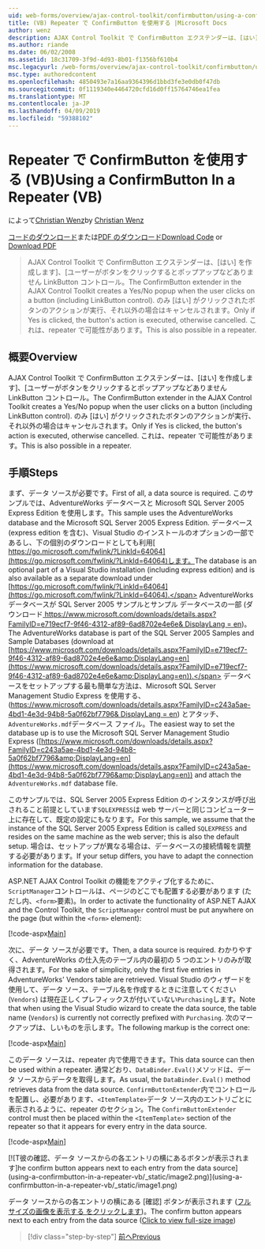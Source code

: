 ```yaml
---
uid: web-forms/overview/ajax-control-toolkit/confirmbutton/using-a-confirmbutton-in-a-repeater-vb
title: (VB) Repeater で ConfirmButton を使用する |Microsoft Docs
author: wenz
description: AJAX Control Toolkit で ConfirmButton エクステンダーは、[はい] を作成します]、[ユーザーがボタンをクリックするとポップアップなどありません LinkButton コントロール。 場合にのみが [はい] がしています.
ms.author: riande
ms.date: 06/02/2008
ms.assetid: 18c31709-3f9d-4d93-8b01-f1356bf610b4
msc.legacyurl: /web-forms/overview/ajax-control-toolkit/confirmbutton/using-a-confirmbutton-in-a-repeater-vb
msc.type: authoredcontent
ms.openlocfilehash: 4850493e7a16aa9364396d1bbd3fe3e0db0f47db
ms.sourcegitcommit: 0f1119340e4464720cfd16d0ff15764746ea1fea
ms.translationtype: MT
ms.contentlocale: ja-JP
ms.lasthandoff: 04/09/2019
ms.locfileid: "59388102"
---
```

# <a name="using-a-confirmbutton-in-a-repeater-vb"></a><span data-ttu-id="54cf7-104">Repeater で ConfirmButton を使用する (VB)</span><span class="sxs-lookup"><span data-stu-id="54cf7-104">Using a ConfirmButton In a Repeater (VB)</span></span>

<span data-ttu-id="54cf7-105">によって[Christian Wenz](https://github.com/wenz)</span><span class="sxs-lookup"><span data-stu-id="54cf7-105">by [Christian Wenz](https://github.com/wenz)</span></span>

<span data-ttu-id="54cf7-106">[コードのダウンロード](http://download.microsoft.com/download/8/6/d/86dea6c6-bb92-4fa6-aa14-f8c0f82100f5/ConfirmButton1.vb.zip)または[PDF のダウンロード](http://download.microsoft.com/download/b/6/a/b6ae89ee-df69-4c87-9bfb-ad1eb2b23373/confirmbutton1VB.pdf)</span><span class="sxs-lookup"><span data-stu-id="54cf7-106">[Download Code](http://download.microsoft.com/download/8/6/d/86dea6c6-bb92-4fa6-aa14-f8c0f82100f5/ConfirmButton1.vb.zip) or [Download PDF](http://download.microsoft.com/download/b/6/a/b6ae89ee-df69-4c87-9bfb-ad1eb2b23373/confirmbutton1VB.pdf)</span></span>

> <span data-ttu-id="54cf7-107">AJAX Control Toolkit で ConfirmButton エクステンダーは、[はい] を作成します]、[ユーザーがボタンをクリックするとポップアップなどありません LinkButton コントロール。</span><span class="sxs-lookup"><span data-stu-id="54cf7-107">The ConfirmButton extender in the AJAX Control Toolkit creates a Yes/No popup when the user clicks on a button (including LinkButton control).</span></span> <span data-ttu-id="54cf7-108">のみ [はい] がクリックされたボタンのアクションが実行、それ以外の場合はキャンセルされます。</span><span class="sxs-lookup"><span data-stu-id="54cf7-108">Only if Yes is clicked, the button's action is executed, otherwise cancelled.</span></span> <span data-ttu-id="54cf7-109">これは、repeater で可能性があります。</span><span class="sxs-lookup"><span data-stu-id="54cf7-109">This is also possible in a repeater.</span></span>


## <a name="overview"></a><span data-ttu-id="54cf7-110">概要</span><span class="sxs-lookup"><span data-stu-id="54cf7-110">Overview</span></span>

<span data-ttu-id="54cf7-111">AJAX Control Toolkit で ConfirmButton エクステンダーは、[はい] を作成します]、[ユーザーがボタンをクリックするとポップアップなどありません LinkButton コントロール。</span><span class="sxs-lookup"><span data-stu-id="54cf7-111">The ConfirmButton extender in the AJAX Control Toolkit creates a Yes/No popup when the user clicks on a button (including LinkButton control).</span></span> <span data-ttu-id="54cf7-112">のみ [はい] がクリックされたボタンのアクションが実行、それ以外の場合はキャンセルされます。</span><span class="sxs-lookup"><span data-stu-id="54cf7-112">Only if Yes is clicked, the button's action is executed, otherwise cancelled.</span></span> <span data-ttu-id="54cf7-113">これは、repeater で可能性があります。</span><span class="sxs-lookup"><span data-stu-id="54cf7-113">This is also possible in a repeater.</span></span>

## <a name="steps"></a><span data-ttu-id="54cf7-114">手順</span><span class="sxs-lookup"><span data-stu-id="54cf7-114">Steps</span></span>

<span data-ttu-id="54cf7-115">まず、データ ソースが必要です。</span><span class="sxs-lookup"><span data-stu-id="54cf7-115">First of all, a data source is required.</span></span> <span data-ttu-id="54cf7-116">このサンプルでは、AdventureWorks データベースと Microsoft SQL Server 2005 Express Edition を使用します。</span><span class="sxs-lookup"><span data-stu-id="54cf7-116">This sample uses the AdventureWorks database and the Microsoft SQL Server 2005 Express Edition.</span></span> <span data-ttu-id="54cf7-117">データベース (express edition を含む)、Visual Studio のインストールのオプションの一部であるし、下の個別のダウンロードとしても利用[ https://go.microsoft.com/fwlink/?LinkId=64064](https://go.microsoft.com/fwlink/?LinkId=64064)します。</span><span class="sxs-lookup"><span data-stu-id="54cf7-117">The database is an optional part of a Visual Studio installation (including express edition) and is also available as a separate download under [https://go.microsoft.com/fwlink/?LinkId=64064](https://go.microsoft.com/fwlink/?LinkId=64064).</span></span> <span data-ttu-id="54cf7-118">AdventureWorks データベースが SQL Server 2005 サンプルとサンプル データベースの一部 (ダウンロード[ https://www.microsoft.com/downloads/details.aspx?FamilyID=e719ecf7-9f46-4312-af89-6ad8702e4e6e&amp; DisplayLang = en](https://www.microsoft.com/downloads/details.aspx?FamilyID=e719ecf7-9f46-4312-af89-6ad8702e4e6e&amp;DisplayLang=en))。</span><span class="sxs-lookup"><span data-stu-id="54cf7-118">The AdventureWorks database is part of the SQL Server 2005 Samples and Sample Databases (download at [https://www.microsoft.com/downloads/details.aspx?FamilyID=e719ecf7-9f46-4312-af89-6ad8702e4e6e&amp;DisplayLang=en](https://www.microsoft.com/downloads/details.aspx?FamilyID=e719ecf7-9f46-4312-af89-6ad8702e4e6e&amp;DisplayLang=en)).</span></span> <span data-ttu-id="54cf7-119">データベースをセットアップする最も簡単な方法は、Microsoft SQL Server Management Studio Express を使用する、([https://www.microsoft.com/downloads/details.aspx?FamilyID=c243a5ae-4bd1-4e3d-94b8-5a0f62bf7796&amp; DisplayLang = en](https://www.microsoft.com/downloads/details.aspx?FamilyID=c243a5ae-4bd1-4e3d-94b8-5a0f62bf7796&amp;DisplayLang=en)) とアタッチ、`AdventureWorks.mdf`データベース ファイル。</span><span class="sxs-lookup"><span data-stu-id="54cf7-119">The easiest way to set the database up is to use the Microsoft SQL Server Management Studio Express ([https://www.microsoft.com/downloads/details.aspx?FamilyID=c243a5ae-4bd1-4e3d-94b8-5a0f62bf7796&amp;DisplayLang=en](https://www.microsoft.com/downloads/details.aspx?FamilyID=c243a5ae-4bd1-4e3d-94b8-5a0f62bf7796&amp;DisplayLang=en)) and attach the `AdventureWorks.mdf` database file.</span></span>

<span data-ttu-id="54cf7-120">このサンプルでは、SQL Server 2005 Express Edition のインスタンスが呼び出されること前提としています`SQLEXPRESS`は web サーバーと同じコンピューター上に存在して、既定の設定にもなります。</span><span class="sxs-lookup"><span data-stu-id="54cf7-120">For this sample, we assume that the instance of the SQL Server 2005 Express Edition is called `SQLEXPRESS` and resides on the same machine as the web server; this is also the default setup.</span></span> <span data-ttu-id="54cf7-121">場合は、セットアップが異なる場合は、データベースの接続情報を調整する必要があります。</span><span class="sxs-lookup"><span data-stu-id="54cf7-121">If your setup differs, you have to adapt the connection information for the database.</span></span>

<span data-ttu-id="54cf7-122">ASP.NET AJAX Control Toolkit の機能をアクティブ化するために、`ScriptManager`コントロールは、ページのどこでも配置する必要があります (ただし内、`<form>`要素)。</span><span class="sxs-lookup"><span data-stu-id="54cf7-122">In order to activate the functionality of ASP.NET AJAX and the Control Toolkit, the `ScriptManager` control must be put anywhere on the page (but within the `<form>` element):</span></span>

[!code-aspx[Main](using-a-confirmbutton-in-a-repeater-vb/samples/sample1.aspx)]

<span data-ttu-id="54cf7-123">次に、データ ソースが必要です。</span><span class="sxs-lookup"><span data-stu-id="54cf7-123">Then, a data source is required.</span></span> <span data-ttu-id="54cf7-124">わかりやすく、AdventureWorks の仕入先のテーブル内の最初の 5 つのエントリのみが取得されます。</span><span class="sxs-lookup"><span data-stu-id="54cf7-124">For the sake of simplicity, only the first five entries in AdventureWorks' Vendors table are retrieved.</span></span> <span data-ttu-id="54cf7-125">Visual Studio のウィザードを使用して、データ ソース、テーブル名を作成するときに注意してください (`Vendors`) は現在正しくプレフィックスが付いていない`Purchasing`します。</span><span class="sxs-lookup"><span data-stu-id="54cf7-125">Note that when using the Visual Studio wizard to create the data source, the table name (`Vendors`) is currently not correctly prefixed with `Purchasing`.</span></span> <span data-ttu-id="54cf7-126">次のマークアップは、しいものを示します。</span><span class="sxs-lookup"><span data-stu-id="54cf7-126">The following markup is the correct one:</span></span>

[!code-aspx[Main](using-a-confirmbutton-in-a-repeater-vb/samples/sample2.aspx)]

<span data-ttu-id="54cf7-127">このデータ ソースは、repeater 内で使用できます。</span><span class="sxs-lookup"><span data-stu-id="54cf7-127">This data source can then be used within a repeater.</span></span> <span data-ttu-id="54cf7-128">通常どおり、`DataBinder.Eval()`メソッドは、データ ソースからデータを取得します。</span><span class="sxs-lookup"><span data-stu-id="54cf7-128">As usual, the `DataBinder.Eval()` method retrieves data from the data source.</span></span> <span data-ttu-id="54cf7-129">`ConfirmButtonExtender`内でコントロールを配置し、必要があります、`<ItemTemplate>`データ ソース内のエントリごとに表示されるように、repeater のセクション。</span><span class="sxs-lookup"><span data-stu-id="54cf7-129">The `ConfirmButtonExtender` control must then be placed within the `<ItemTemplate>` section of the repeater so that it appears for every entry in the data source.</span></span>

[!code-aspx[Main](using-a-confirmbutton-in-a-repeater-vb/samples/sample3.aspx)]


[![T<span data-ttu-id="54cf7-130">彼の確認、データ ソースからの各エントリの横にあるボタンが表示されます]</span><span class="sxs-lookup"><span data-stu-id="54cf7-130">he confirm button appears next to each entry from the data source]</span></span>(using-a-confirmbutton-in-a-repeater-vb/_static/image2.png)](using-a-confirmbutton-in-a-repeater-vb/_static/image1.png)

<span data-ttu-id="54cf7-131">データ ソースからの各エントリの横にある [確認] ボタンが表示されます ([フルサイズの画像を表示する をクリックします](using-a-confirmbutton-in-a-repeater-vb/_static/image3.png))。</span><span class="sxs-lookup"><span data-stu-id="54cf7-131">The confirm button appears next to each entry from the data source ([Click to view full-size image](using-a-confirmbutton-in-a-repeater-vb/_static/image3.png))</span></span>

> [!div class="step-by-step"]
> [<span data-ttu-id="54cf7-132">前へ</span><span class="sxs-lookup"><span data-stu-id="54cf7-132">Previous</span></span>](using-a-confirmbutton-in-a-repeater-cs.md)
